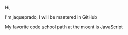 Hi,

I'm jaqueprado, I will be mastered in GitHub

My favorite code school path at the moent is JavaScript
